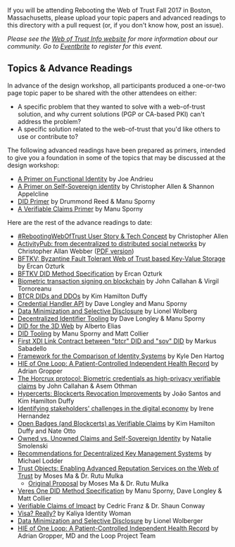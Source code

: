 If you will be attending Rebooting the Web of Trust Fall 2017 in Boston, Massachusetts, please upload your topic papers and advanced readings to this directory with a pull request (or, if you don't know how, post an issue).

_Please see the [Web of Trust Info website](http://www.weboftrust.info/) for more information about our community. Go to [Eventbrite](https://www.eventbrite.com/e/rebootingweboftrust-design-workshop-v-fall-2017-in-boston-area-usa-tickets-34984665075) to register for this event._

##  Topics & Advance Readings

In advance of the design workshop, all participants produced a one-or-two page topic paper to be shared with the other attendees on either:

* A specific problem that they wanted to solve with a web-of-trust solution, and why current solutions (PGP or CA-based PKI) can't address the problem?
* A specific solution related to the web-of-trust that you'd like others to use or contribute to?

The following advanced readings have been prepared as primers, intended to give you a foundation in some of the topics that may be discussed at the design workshop:

* [A Primer on Functional Identity](functional-identity-primer.md) by Joe Andrieu
* [A Primer on Self-Sovereign identity](self-sovereign-identity-primer.md) by Christopher Allen & Shannon Appelcline
* [DID Primer](did-primer.md) by Drummond Reed & Manu Sporny
* [A Verifiable Claims Primer](verifiable-claims-primer.md) by Manu Sporny

Here are the rest of the advance readings to date:

* [#RebootingWebOfTrust User Story & Tech Concept](RWOT-User-Story.md) by Christopher Allen
* [ActivityPub: from decentralized to distributed social networks](activitypub-decentralized-distributed.md) by Christopher Allan Webber ([PDF version](https://gitlab.com/dustyweb/talks/blob/master/activitypub/rwot/even_more_distributed_activitypub.pdf))
* [BFTKV: Byzantine Fault Tolerant Web of Trust based Key-Value Storage](byzantine-fault-tolerant-web-of-trust-based-key-value-storage.md) by Ercan Ozturk
* [BFTKV DID Method Specification](BFTKV-DID-Method-Specification.pdf) by Ercan Ozturk
* [Biometric transaction signing on blockchain](Biometric-transaction-signing-on-blockchain.md) by John Callahan & Virgil Tornoreanu
* [BTCR DIDs and DDOs](btcr-dids-ddos.md) by Kim Hamilton Duffy
* [Credential Handler API](credential-handler-api.md) by Dave Longley and Manu Sporny
* [Data Minimization and Selective Disclosure](Data-minimization-and-selective-disclosure.md) by Lionel Wolberg
* [Decentralized Identifier Tooling](credential-handler-api.md) by Dave Longley & Manu Sporny
* [DID for the 3D Web](did-3d-web.md) by Alberto Elias
* [DID Tooling](did-tooling.md) by Manu Sporny and Matt Collier
* [First XDI Link Contract between "btcr" DID and "sov" DID](first-xdi-link-contract-between-btcr-did-and-sov-did.md) by Markus Sabadello
* [Framework for the Comparison of Identity Systems](Framework-for-Comparison-of-Identity-Systems.md) by Kyle Den Hartog
* [HIE of One Loop: A Patient-Controlled Independent Health Record](Loop-white-paper.pdf) by Adrian Gropper
* [The Horcrux protocol: Biometric credentials as high-privacy verifiable claims](Biometric-credentials-as-high-privacy-verifiable-claims.md) by John Callahan & Asem Othman
* [Hypercerts: Blockcerts Revocation Improvements](https://github.com/WebOfTrustInfo/rebooting-the-web-of-trust-fall2017/blob/master/topics-and-advance-readings/hypercerts-blockcerts_revocation.md) by João Santos and Kim Hamilton Duffy
* [Identifying stakeholders' challenges in the digital economy](Identifying-challenges-in-the-digital-economy.md) by Irene Hernandez
* [Open Badges (and Blockcerts) as Verifiable Claims](open-badges-as-verifiable-claims.md) by Kim Hamilton Duffy and Nate Otto
* [Owned vs. Unowned Claims and Self-Sovereign Identity](owned-vs-unowned-claims-and-ssi.md) by Natalie Smolenski
* [Recommendations for Decentralized Key Management Systems](dkms-recommendations.md) by Michael Lodder
* [Trust Objects: Enabling Advanced Reputation Services on the Web of Trust](trust-objects-rough-draft.pdf) by Moses Ma & Dr. Rutu Mulka
   * [Original Proposal](trust-objects-proposal.md) by Moses Ma & Dr. Rutu Mulka
* [Veres One DID Method Specification](veres-one-did-method.md) by Manu Sporny, Dave Longley & Matt Collier
* [Verifiable Claims of Impact](verifiable-claims-of-impact.md) by Cedric Franz & Dr. Shaun Conway
* [Visa? Really?](Visa-Really.md) by Kaliya Identity Woman
* [Data Minimization and Selective Disclosure](Data-minimization-and-selective-disclosure.md) by Lionel Wolberger
* [HIE of One Loop: A Patient-Controlled Independent Health Record](Loop-white-paper.pdf) by Adrian Gropper, MD and the Loop Project Team
